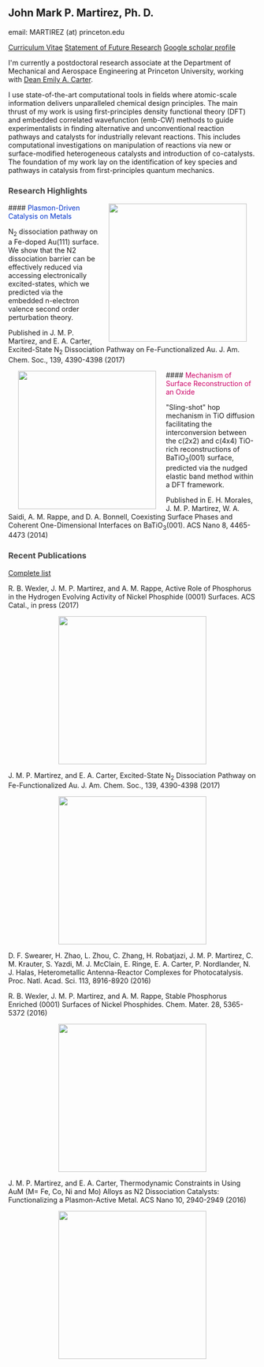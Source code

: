 ## John Mark P. Martirez, Ph. D. 
email: MARTIREZ (at) princeton.edu

[Curriculum Vitae](https://martirez.github.io/MARTIREZ-JMP-CV.pdf)    [Statement of Future Research](https://martirez.github.io/MARTIREZ-JMP-Research.pdf)    [Google scholar profile](https://scholar.google.com/citations?user=_PiDROMAAAAJ&hl=en)

I'm currently a postdoctoral research associate at the Department of Mechanical and Aerospace Engineering 
at Princeton University, working with [Dean Emily A. Carter](https://carter.princeton.edu/). 

I use state-of-the-art computational tools in fields where atomic-scale information delivers unparalleled chemical design principles. The main thrust of my work is using first-principles density functional theory (DFT) and embedded correlated wavefunction (emb-CW) methods to guide experimentalists in finding alternative and unconventional reaction pathways and catalysts for industrially relevant reactions. This includes computational investigations on manipulation of reactions via new or surface-modified heterogeneous catalysts and introduction of co-catalysts. The foundation of my work lay on the identification of key species and pathways in catalysis from first-principles quantum mechanics.

### <span style="color:#404040">Research Highlights</span>

<p align="center">
<img align="right" style="margin: 0px 20px" src="https://martirez.github.io/AuFe-N2-path2.gif" width="280">
</p>
#### <span style="color:#0033cc">Plasmon-Driven Catalysis on Metals </span>

N<sub>2</sub> dissociation pathway on a Fe-doped Au(111) surface. We show that the N2 dissociation barrier can be effectively reduced via accessing electronically excited-states, which we predicted via the embedded n-electron valence second order perturbation theory. 

Published in J. M. P. Martirez, and E. A. Carter, Excited-State N<sub>2</sub> Dissociation Pathway on Fe-Functionalized Au. J.  Am. Chem. Soc., 139, 4390-4398 (2017)


<p align="center">
<img align="left" style="margin: 0px 20px" src="https://martirez.github.io/c4_dyn.gif" width="280">
</p>
#### <span style="color:#cc0066"> Mechanism of Surface Reconstruction of an Oxide </span>

"Sling-shot" hop mechanism in TiO diffusion facilitating the interconversion between the c(2x2) and c(4x4) TiO-rich reconstructions of BaTiO<sub>3</sub>(001) surface, predicted via the nudged elastic band method within a DFT framework.

Published in E. H. Morales, J. M. P. Martirez, W. A. Saidi, A. M. Rappe, and D. A. Bonnell, Coexisting Surface Phases and Coherent One-Dimensional Interfaces on BaTiO<sub>3</sub>(001). ACS Nano 8, 4465-4473 (2014)


### <span style="color:#404040">Recent Publications</span>
[Complete list](publist.md)

R. B. Wexler, J. M. P. Martirez, and A. M. Rappe, Active Role of Phosphorus in the Hydrogen Evolving Activity of Nickel Phosphide (0001) Surfaces. ACS Catal., in press (2017) 

<p align="center">
<img src="https://martirez.github.io/TOC-NiP-H2.png" width="300">
</p>

J. M. P. Martirez, and E. A. Carter, Excited-State N<sub>2</sub> Dissociation Pathway on Fe-Functionalized Au. J.  Am. Chem. Soc., 139, 4390-4398 (2017)

<p align="center">
<img src="https://martirez.github.io/TOC-AuFe-N2.png" width="300">
</p>

D. F. Swearer, H. Zhao, L. Zhou, C. Zhang, H. Robatjazi, J. M. P. Martirez, C. M. Krauter, S. Yazdi, M. J. McClain, E. Ringe, E. A. Carter, P. Nordlander, N. J. Halas, Heterometallic Antenna-Reactor Complexes for Photocatalysis. Proc. Natl. Acad. Sci. 113, 8916-8920 (2016) 

R. B. Wexler, J. M. P. Martirez, and A. M. Rappe, Stable Phosphorus Enriched (0001) Surfaces of Nickel Phosphides. Chem. Mater. 28, 5365-5372 (2016) 

<p align="center">
<img src="https://martirez.github.io/TOC-NixPy.jpeg" width="300">
</p>

J. M. P. Martirez, and E. A. Carter, Thermodynamic Constraints in Using AuM (M= Fe, Co, Ni and Mo) Alloys as N2 Dissociation Catalysts: Functionalizing a Plasmon-Active Metal. ACS Nano 10, 2940-2949 (2016)
<p align="center">
<img src="https://martirez.github.io/TOC-AuM-N2.png" width="300">
</p>
